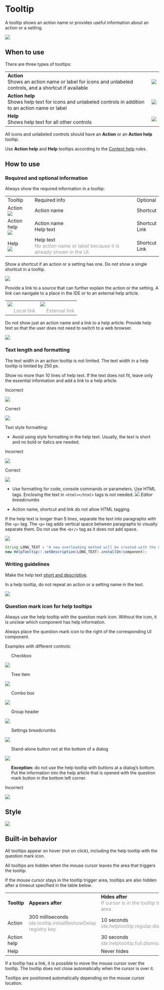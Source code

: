 <!-- Copyright 2000-2024 JetBrains s.r.o. and contributors. Use of this source code is governed by the Apache 2.0 license. -->

# Tooltip

A tooltip shows an action name or provides useful information about an action or a setting.

![](01_top_pic.png)

## When to use

There are three types of tooltips:

<table style="none">
  <tr>
    <td>
        <strong>Action </strong><br/>
        Shows an action name or label for&nbsp;icons and unlabeled controls, and&nbsp;a&nbsp;shortcut if available
    </td>
    <td>
        <img src="../../../images/ui/tooltip/02_regular_tooltip.png" />
    </td>
  </tr>
  <tr>
    <td>
        <strong>Action help </strong><br/>
        Shows help text for icons and unlabeled controls in addition to&nbsp;an&nbsp;action name or label
    </td>
    <td>
        <img src="../../../images/ui/tooltip/03_action_help_tooltip.png" />
    </td>
  </tr>
  <tr>
    <td>
        <strong>Help</strong><br/>
        Shows help text for all other controls
    </td>
    <td>
        <img src="../../../images/ui/tooltip/03_help_tooltip.png" />
    </td>
  </tr>
</table>


All icons and unlabeled controls should have an **Action** or an **Action help** tooltip.

Use **Action help** and **Help** tooltips according to the [Context help](context_help.md) rules.

## How to use

### Required and optional information

Always show the required information in a tooltip:

<table style="none">
  <tr><td> Tooltip </td>
  <td> Required info </td>
  <td> Optional </td></tr>
  <tr>
    <td>
        Action <br/>
        <img src="../../../images/ui/tooltip/08_regular_tooltip.png"/>
    </td>
    <td>
        Action name
    </td>
    <td>
        Shortcut
    </td>
  </tr>
  <tr>
    <td>
        Action help <br/>
        <img src="../../../images/ui/tooltip/08_toolbar_help_tooltip.png"/>
    </td>
    <td>
        Action name <br/>
        Help text
    </td>
    <td>
        Shortcut <br/>
        Link
    </td>
  </tr>
  <tr>
    <td>
        Help <br/>
        <img src="../../../images/ui/tooltip/08_help_tooltip.png"/>
    </td>
    <td>
        Help text <br/>
        <span style="color: #999999">No action name or label because it is already shown in&nbsp;the UI.</span>
    </td>
    <td>
        Shortcut <br/>
        Link
    </td>
  </tr>
</table>

<!--
<p><strong>Implementation</strong></p>

<p>Action</p>

<code-block lang="java">
new HelpTooltip().setTitle("Commit").setShortcut("⌘K").installOn(component);
</code-block>

<p>Action help</p>

<code-block lang="java">
new HelpTooltip().setTitle("Switch Task").setDescription("Tasks are stored locally only. Connect your issue tracker to link your commits with the corresponding issues.").setShortcut("⌥⇧T").setLink("Managing tasks", ()->{}).installOn(component);
</code-block>

<p>Help</p>

<code-block lang="java">
new HelpTooltip().setDescription("Useful when moving constants (static final fields) to an enum type in cases when the enum type has a constructor with one parameter of the suitable type.").setShortcut("⌘M").setLink("Example", ()->{}).installOn(component);
</code-block>

<p><br/></p>
-->

Show a shortcut if an action or a setting has one. Do not show a single shortcut in a tooltip.

![](09_tooltip_only_incorrect.png)

Provide a link to a source that can further explain the action or the setting. A link can navigate to a place in the IDE or to an external help article.

<table style="none">
  <tr>
    <td>
        <img src="../../../images/ui/tooltip/10_tooltip_local_link.png" />
    </td>
    <td>
        <img src="../../../images/ui/tooltip/10_tooltip_ext_link.png" />
    </td>
  </tr>
  <tr>
    <td style="padding-top: 0">
        <span style="color: #999999; margin-left: 20px">Local link</span>
    </td>
    <td style="padding-top: 0">
        <span style="color: #999999; margin-left: 20px">External link</span>
    </td>
  </tr>
</table>


Do not show just an action name and a link to a help article. Provide help text so that the user does not need to switch to a web browser.

![](11_link_only_incorrect.png)

### Text length and formatting

The text width in an action tooltip is not limited. The text width in a help tooltip is limited by 250 px.

Show no more than 10 lines of help text. If the text does not fit, leave only the essential information and add a link to a help article.

<p>Incorrect</p>

![](tooltip_long_text_incorrect.png)

<p>Correct</p>

![](tooltip_long_text_correct.png)

Text style formatting:

* Avoid using style formatting in the help text. Usually, the text is short and no bold or italics are needed.
<p>Incorrect</p>

![](../../../images/ui/tooltip/tooltip_no_styling_incorrect.png)

<p>Correct</p>

![](../../../images/ui/tooltip/tooltip_no_styling_correct.png)

* Use formatting for code, console commands or parameters. Use HTML tags. Enclosing the text in `<html></html>` tags is not needed.
![](tooltip_code_styling.png)
*Editor breadcrumbs*

* Action name, shortcut and link do not allow HTML tagging.

If the help text is longer than 5 lines, separate the text into paragraphs with the `<p>` tag. The `<p>` tag adds vertical space between paragraphs to visually separate them. Do not use the `<br/>` tag as it does not add space.

![](12_tooltip_paragraph.png)

```java
String LONG_TEXT = "A new overloading method will be created with the new parameter added to this method definition.<p>The method with the old signature will be kept and the call to the new method will be added to it. The necessary value or expression will be passed to the new method call.";
new HelpTooltip().setDescription(LONG_TEXT).installOn(component);
```

### Writing guidelines

Make the help text [short and descriptive](writing_short.md).

In a help tooltip, do not repeat an action or a setting name in the text.

![](13_tooltip_dont_repeat_setting.png)

### Question mark icon for help tooltips

Always use the help tooltip with the question mark icon. Without the icon, it is unclear which component has help information.

Always place the question mark icon to the right of the corresponding UI component.

<p>Examples with different controls:</p>

<p style="margin-left: 20px">Checkbox</p>

![](04_question_icon_tooltip.png)

<p style="margin-left: 20px">Tree item</p>

![](05_question_icon_tree.png)

<p style="margin-left: 20px">Combo box</p>

![](14_placement_labeled_input.png)

<p style="margin-left: 20px">Group header</p>

![](15_placement_group_header.png)

<p style="margin-left: 20px">Settings breadcrumbs</p>

![](16_placement_settings_header.png)

<p style="margin-left: 20px">Stand-alone button not at the bottom of a dialog</p>

![](07_help_tooltip_button.png)

<p style="margin-left: 20px"><strong>Exception:</strong> do not use the help tooltip with buttons at a dialog’s bottom. Put the information into the help article that is opened with the question mark button in the bottom left corner.</p>

<p>Incorrect</p>

![](06_help_tooltip_button_incorrect.png)

## Style

<img src="../../../images/ui/tooltip/tooltip_style.png" />

## Built-in behavior

All tooltips appear on hover (not on click), including the help tooltip with the question mark icon.

All tooltips are hidden when the mouse cursor leaves the area that triggers the tooltip.

If the mouse cursor stays in the tooltip trigger area, tooltips are also hidden after a timeout specified in the table below.

<table style="none">
  <tr>
    <td>
        <strong>Tooltip</strong>
    </td>
    <td>
        <strong>Appears after</strong>
    </td>
    <td>
        <strong>Hides after</strong> <br/>
        <span style="color: #999999">If cursor is in the tooltip trigger area</span>
    </td>
  </tr>
  <tr>
    <td>
        Action
    </td>
    <td>
        300 milliseconds <br/>
        <span style="color: #999999">ide.tooltip.initialReshowDelay registry key </span>
    </td>
    <td>
        10 seconds <br/>
        <span style="color: #999999">ide.helptooltip.regular.dismissDelay</span>
    </td>
  </tr>
  <tr>
    <td>
        Action help
    </td>
    <td>
    </td>
    <td>
        30 seconds <br/>
        <span style="color: #999999">ide.helptooltip.full.dismissDelay</span>
    </td>
  </tr>
  <tr>
    <td>
        Help
    </td>
    <td>
    </td>
    <td>
        Never hides
    </td>
  </tr>
</table>


If a tooltip has a link, it is possible to move the mouse cursor over the tooltip. The tooltip does not close automatically when the cursor is over it.

Tooltips are positioned automatically depending on the mouse cursor location.

